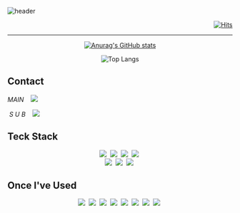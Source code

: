 ![header](https://capsule-render.vercel.app/api?type=waving&color=gradient&customColorList=1,6,12,18,24&height=250&section=footer&text=Welcome%20to%20Lycirrus'%20GitHub&fontSize=45&desc=since%202024&animation=twinkling&fontAlign=60&fontAlignY=60&descSize=30&descAlign=87&descAlignY=80)


<div align="right">

  [![Hits](https://hits.seeyoufarm.com/api/count/incr/badge.svg?url=https%3A%2F%2Fgithub.com%2FLycirrus&count_bg=%2398B4D0&title_bg=%23000000&icon=swift.svg&icon_color=%2388E227&title=Visitors&edge_flat=false)](https://hits.seeyoufarm.com)
</div>

---
<div align="center">

[![Anurag's GitHub stats](https://github-readme-stats.vercel.app/api?username=Lycirrus&title_color=7ac5cd&text_color=ffffff&bg_color=0f0f0f&border_color=ffffff)](https://github.com/anuraghazra/github-readme-stats)

![Top Langs](https://github-readme-stats.vercel.app/api/top-langs/?username=Lycirrus&layout=compact&theme=rose_pine)
</div>

## Contact
<em>MAIN</em>&nbsp;&nbsp;&nbsp;
<a href="mailto:knhs4@naver.com">
  <img src="https://img.shields.io/badge/
  _mail-03C75A?style=flat-square&logo=naver&logoColor=white"> 
</a>

<em>&nbsp;S&nbsp;U&nbsp;B</em>&nbsp;&nbsp;&nbsp;
<a href="mailto:rishycross@gmail.com">
  <img src="https://img.shields.io/badge/
  Gmail-EA4335?style=flat-square&logoColor=white&logo=Gmail"/> 
</a>

## Teck Stack
<div align="center">
  <img src="https://img.shields.io/badge/Python-3776AB?style=flat-square&logo=Python&logoColor=white">&nbsp;
  <img src="https://img.shields.io/badge/MySQL-4479A1?style=flat-square&logo=MySQL&logoColor=white">&nbsp;
  <img src="https://img.shields.io/badge/ArcGIS-2C7AC3?style=flat-square&logo=ArcGIS&logoColor=white">&nbsp;
  <img src="https://img.shields.io/badge/Qgis-589632?style=flat-square&logo=Qgis&logoColor=white">&nbsp;
</div>
<div align="center">
  <img src="https://img.shields.io/badge/TensorFlow-FF6F00?style=flat-square&logo=TensorFlow&logoColor=white">&nbsp;
  <img src="https://img.shields.io/badge/NumPy-013243?style=flat-square&logo=NumPy&logoColor=white">&nbsp;
  <img src="https://img.shields.io/badge/Pandas-150458?style=flat-square&logo=pandas&logoColor=white">&nbsp;
</div>

## Once I've Used
<div align="center">
  <img src="https://img.shields.io/badge/C++-00599C?style=flat-square&logo=C%2B%2B&logoColor=white">&nbsp;
  <img src="https://img.shields.io/badge/scikit-learn-F7931E?style=flat-square&logo=scikit-learn&logoColor=white">&nbsp;
  <img src="https://img.shields.io/badge/PostgreSQL-4169E1?style=flat-square&logo=PostgreSQL&logoColor=white">&nbsp;
  <img src="https://img.shields.io/badge/Cesium-6CADDF?style=flat-square&logo=Cesium&logoColor=white">&nbsp;
  <img src="https://img.shields.io/badge/HTML5-E34F26?style=flat-square&logo=HTML5&logoColor=white">&nbsp;
  <img src="https://img.shields.io/badge/CSS3-1572B6?style=flat-square&logo=CSS3&logoColor=white">&nbsp;
  <img src="https://img.shields.io/badge/Tableau-E97627?style=flat-square&logo=Tableau&logoColor=white">&nbsp;
  <img src="https://img.shields.io/badge/R-276DC3?style=flat-square&logo=R&logoColor=white">&nbsp;
</div>
